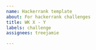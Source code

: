 ```yaml
---
name: Hackerrank template
about: For hackerrank challenges
title: WK X - Y
labels: challenge
assignees: treejamie

---
```



